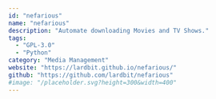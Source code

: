 ```yaml
---
id: "nefarious"
name: "nefarious"
description: "Automate downloading Movies and TV Shows."
tags:
  - "GPL-3.0"
  - "Python"
category: "Media Management"
website: "https://lardbit.github.io/nefarious/"
github: "https://github.com/lardbit/nefarious"
#image: "/placeholder.svg?height=300&width=400"
---
```


